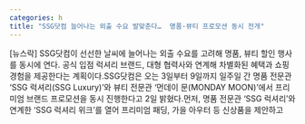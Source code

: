 ```yaml
---
categories: h
title: "SSG닷컴 늘어나는 외출 수요 발맞춘다…  명품·뷰티 프로모션 동시 전개"
---
```

[뉴스락] SSG닷컴이 선선한 날씨에 늘어나는 외출 수요를 고려해 명품, 뷰티 할인 행사를 동시에 연다. 공식 입점 럭셔리 브랜드, 대형 협력사와 연계해 차별화된 혜택과 쇼핑 경험을 제공한다는 계획이다.SSG닷컴은 오는 3일부터 9일까지 일주일 간 명품 전문관 ‘SSG 럭셔리(SSG Luxury)’와 뷰티 전문관 ‘먼데이 문(MONDAY MOON)’에서 프리미엄 브랜드 프로모션을 동시 진행한다고 2일 밝혔다.먼저, 명품 전문관 ‘SSG 럭셔리’와 연계한 ‘SSG 럭셔리 위크’를 열어 프리미엄 패딩, 가을 아우터 등 신상품을 제안하고